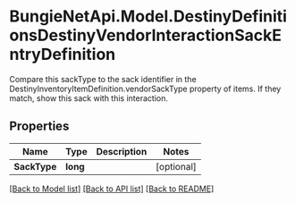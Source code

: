 # BungieNetApi.Model.DestinyDefinitionsDestinyVendorInteractionSackEntryDefinition
Compare this sackType to the sack identifier in the DestinyInventoryItemDefinition.vendorSackType property of items. If they match, show this sack with this interaction.
## Properties

Name | Type | Description | Notes
------------ | ------------- | ------------- | -------------
**SackType** | **long** |  | [optional] 

[[Back to Model list]](../README.md#documentation-for-models) [[Back to API list]](../README.md#documentation-for-api-endpoints) [[Back to README]](../README.md)

